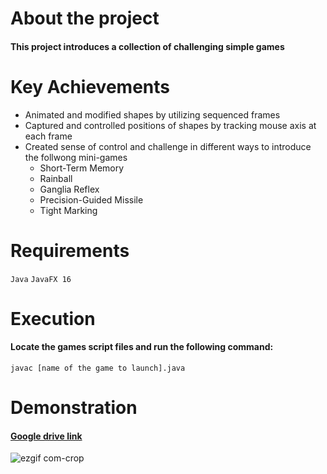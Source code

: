 

# About the project
#### This project introduces a collection of challenging simple games 

# Key Achievements
* Animated and modified shapes by utilizing sequenced frames
* Captured and controlled positions of shapes by tracking mouse axis at each frame
* Created sense of control and challenge in different ways to introduce the follwong mini-games
  * Short-Term Memory
  * Rainball
  * Ganglia Reflex
  * Precision-Guided Missile
  * Tight Marking
  

# Requirements
`Java` `JavaFX 16`

# Execution
#### Locate the games script files and run the following command:
```
javac [name of the game to launch].java
```

# Demonstration
#### [Google drive link](https://drive.google.com/file/d/1JdI-cHHon9IWdEWzJvYYCBtAfcIw-Qbr/view?usp=sharing)

![ezgif com-crop](https://github.com/GalaluddinOwais/2D_Mini_Games/assets/111979327/5b8e2a4a-f5a1-4048-9899-5205403ece13)
